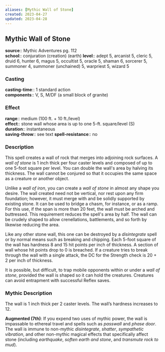```yaml
---
aliases: [Mythic Wall of Stone]
created: 2023-04-27
updated: 2023-04-28
---
```


## Mythic Wall of Stone

**source**:: Mythic Adventures pg. 112  
**school**:: conjuration (creation) (earth)
**level**:: adept 5, arcanist 5, cleric 5, druid 6, hunter 6, magus 5, occultist 5, oracle 5, shaman 6, sorcerer 5, summoner 4, summoner (unchained) 5, warpriest 5, wizard 5

### Casting

**casting-time**:: 1 standard action  
**components**:: V, S, M/DF (a small block of granite)

### Effect

**range**:: medium (100 ft. + 10 ft./level)  
**effect**:: stone wall whose area is up to one 5-ft. square/level (S)  
**duration**:: instantaneous  
**saving-throw**:: see text
**spell-resistance**:: no

### Description

This spell creates a wall of rock that merges into adjoining rock surfaces. A *wall of stone* is 1 inch thick per four caster levels and composed of up to one 5-foot square per level. You can double the wall's area by halving its thickness. The wall cannot be conjured so that it occupies the same space as a creature or another object.  
  
Unlike a *wall of iron*, you can create a *wall of stone* in almost any shape you desire. The wall created need not be vertical, nor rest upon any firm foundation; however, it must merge with and be solidly supported by existing stone. It can be used to bridge a chasm, for instance, or as a ramp. For this use, if the span is more than 20 feet, the wall must be arched and buttressed. This requirement reduces the spell's area by half. The wall can be crudely shaped to allow crenellations, battlements, and so forth by likewise reducing the area.  
  
Like any other stone wall, this one can be destroyed by a *disintegrate* spell or by normal means such as breaking and chipping. Each 5-foot square of the wall has hardness 8 and 15 hit points per inch of thickness. A section of wall whose hit points drop to 0 is breached. If a creature tries to break through the wall with a single attack, the DC for the Strength check is 20 + 2 per inch of thickness.  
  
It is possible, but difficult, to trap mobile opponents within or under a *wall of stone*, provided the wall is shaped so it can hold the creatures. Creatures can avoid entrapment with successful Reflex saves.

### Mythic Description

The wall is 1 inch thick per 2 caster levels. The wall’s hardness increases to 12.  
  
**Augmented (7th)**: If you expend two uses of mythic power, the wall is impassable to ethereal travel and spells such as *passwall* and *phase door*. The wall is immune to non-mythic *disintegrate*, *shatter*, *sympathetic vibration*, and other non-mythic magical effects that specifically affect stone (including *earthquake*, *soften earth and stone*, and *transmute rock to mud*).
